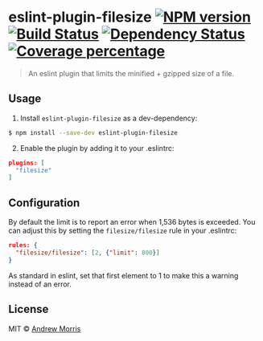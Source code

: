 # eslint-plugin-filesize [![NPM version][npm-image]][npm-url] [![Build Status][travis-image]][travis-url] [![Dependency Status][daviddm-image]][daviddm-url] [![Coverage percentage][coveralls-image]][coveralls-url]
> An eslint plugin that limits the minified + gzipped size of a file.

## Usage

1. Install `eslint-plugin-filesize` as a dev-dependency:

  ```sh
  $ npm install --save-dev eslint-plugin-filesize
  ```

2. Enable the plugin by adding it to your .eslintrc:

  ```json
  plugins: [
    "filesize"
  ]
  ```

## Configuration

By default the limit is to report an error when 1,536 bytes is exceeded. You can adjust this by setting the `filesize/filesize` rule in your .eslintrc:

```json
rules: {
  "filesize/filesize": [2, {"limit": 800}]
}
```

As standard in eslint, set that first element to 1 to make this a warning instead of an error.

## License

MIT © [Andrew Morris](https://andrewmorris.io/)


[npm-image]: https://badge.fury.io/js/eslint-plugin-filesize.svg
[npm-url]: https://npmjs.org/package/eslint-plugin-filesize
[travis-image]: https://travis-ci.org/voltrevo/eslint-plugin-filesize.svg?branch=master
[travis-url]: https://travis-ci.org/voltrevo/eslint-plugin-filesize
[daviddm-image]: https://david-dm.org/voltrevo/eslint-plugin-filesize.svg?theme=shields.io
[daviddm-url]: https://david-dm.org/voltrevo/eslint-plugin-filesize
[coveralls-image]: https://coveralls.io/repos/voltrevo/eslint-plugin-filesize/badge.svg
[coveralls-url]: https://coveralls.io/r/voltrevo/eslint-plugin-filesize
